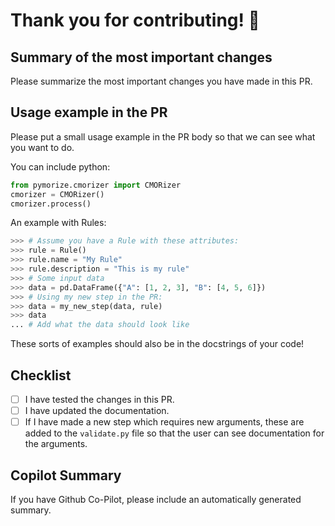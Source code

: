 # Thank you for contributing! 🎉

## Summary of the most important changes
Please summarize the most important changes you have made in this PR.

## Usage example in the PR

Please put a small usage example in the PR body so that we can see what you want to do.

You can include python:
```python
from pymorize.cmorizer import CMORizer
cmorizer = CMORizer()
cmorizer.process()
```
An example with Rules:
```python
>>> # Assume you have a Rule with these attributes:
>>> rule = Rule()
>>> rule.name = "My Rule"
>>> rule.description = "This is my rule"
>>> # Some input data
>>> data = pd.DataFrame({"A": [1, 2, 3], "B": [4, 5, 6]})
>>> # Using my new step in the PR:
>>> data = my_new_step(data, rule)
>>> data
... # Add what the data should look like
```

These sorts of examples should also be in the docstrings of your code!

## Checklist
+ [ ] I have tested the changes in this PR.
+ [ ] I have updated the documentation.
+ [ ] If I have made a new step which requires new arguments, these are added to the `validate.py` file
      so that the user can see documentation for the arguments.

## Copilot Summary
If you have Github Co-Pilot, please include an automatically generated summary.
